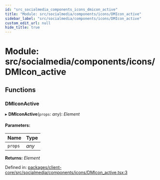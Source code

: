 ```yaml
---
id: "src_socialmedia_components_icons_dmicon_active"
title: "Module: src/socialmedia/components/icons/DMIcon_active"
sidebar_label: "src/socialmedia/components/icons/DMIcon_active"
custom_edit_url: null
hide_title: true
---
```


# Module: src/socialmedia/components/icons/DMIcon\_active

## Functions

### DMIconActive

▸ **DMIconActive**(`props`: *any*): *Element*

#### Parameters:

| Name | Type |
| :------ | :------ |
| `props` | *any* |

**Returns:** *Element*

Defined in: [packages/client-core/src/socialmedia/components/icons/DMIcon_active.tsx:3](https://github.com/xr3ngine/xr3ngine/blob/2d83606b6/packages/client-core/src/socialmedia/components/icons/DMIcon_active.tsx#L3)
